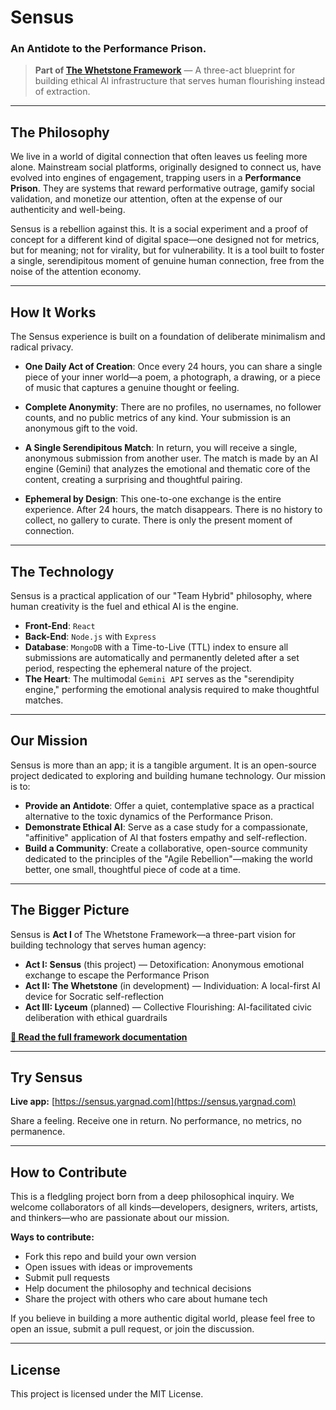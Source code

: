 # Sensus
### An Antidote to the Performance Prison.

> **Part of [The Whetstone Framework](https://yargnad.github.io/sensus-app/)** — A three-act blueprint for building ethical AI infrastructure that serves human flourishing instead of extraction.

---

## The Philosophy
We live in a world of digital connection that often leaves us feeling more alone. Mainstream social platforms, originally designed to connect us, have evolved into engines of engagement, trapping users in a **Performance Prison**. They are systems that reward performative outrage, gamify social validation, and monetize our attention, often at the expense of our authenticity and well-being.

Sensus is a rebellion against this. It is a social experiment and a proof of concept for a different kind of digital space—one designed not for metrics, but for meaning; not for virality, but for vulnerability. It is a tool built to foster a single, serendipitous moment of genuine human connection, free from the noise of the attention economy.

---

## How It Works
The Sensus experience is built on a foundation of deliberate minimalism and radical privacy.

*   **One Daily Act of Creation**: Once every 24 hours, you can share a single piece of your inner world—a poem, a photograph, a drawing, or a piece of music that captures a genuine thought or feeling.

*   **Complete Anonymity**: There are no profiles, no usernames, no follower counts, and no public metrics of any kind. Your submission is an anonymous gift to the void.

*   **A Single Serendipitous Match**: In return, you will receive a single, anonymous submission from another user. The match is made by an AI engine (Gemini) that analyzes the emotional and thematic core of the content, creating a surprising and thoughtful pairing.

*   **Ephemeral by Design**: This one-to-one exchange is the entire experience. After 24 hours, the match disappears. There is no history to collect, no gallery to curate. There is only the present moment of connection.

---

## The Technology
Sensus is a practical application of our "Team Hybrid" philosophy, where human creativity is the fuel and ethical AI is the engine.

*   **Front-End**: `React`
*   **Back-End**: `Node.js` with `Express`
*   **Database**: `MongoDB` with a Time-to-Live (TTL) index to ensure all submissions are automatically and permanently deleted after a set period, respecting the ephemeral nature of the project.
*   **The Heart**: The multimodal `Gemini API` serves as the "serendipity engine," performing the emotional analysis required to make thoughtful matches.

---

## Our Mission
Sensus is more than an app; it is a tangible argument. It is an open-source project dedicated to exploring and building humane technology. Our mission is to:

*   **Provide an Antidote**: Offer a quiet, contemplative space as a practical alternative to the toxic dynamics of the Performance Prison.
*   **Demonstrate Ethical AI**: Serve as a case study for a compassionate, "affinitive" application of AI that fosters empathy and self-reflection.
*   **Build a Community**: Create a collaborative, open-source community dedicated to the principles of the "Agile Rebellion"—making the world better, one small, thoughtful piece of code at a time.

---

## The Bigger Picture

Sensus is **Act I** of The Whetstone Framework—a three-part vision for building technology that serves human agency:

- **Act I: Sensus** (this project) — Detoxification: Anonymous emotional exchange to escape the Performance Prison
- **Act II: The Whetstone** (in development) — Individuation: A local-first AI device for Socratic self-reflection
- **Act III: Lyceum** (planned) — Collective Flourishing: AI-facilitated civic deliberation with ethical guardrails

**[📖 Read the full framework documentation](https://yargnad.github.io/sensus-app/)**

---

## Try Sensus

**Live app:** [https://sensus.yargnad.com](https://sensus.yargnad.com)

Share a feeling. Receive one in return. No performance, no metrics, no permanence.

---

## How to Contribute

This is a fledgling project born from a deep philosophical inquiry. We welcome collaborators of all kinds—developers, designers, writers, artists, and thinkers—who are passionate about our mission. 

**Ways to contribute:**
- Fork this repo and build your own version
- Open issues with ideas or improvements
- Submit pull requests
- Help document the philosophy and technical decisions
- Share the project with others who care about humane tech

If you believe in building a more authentic digital world, please feel free to open an issue, submit a pull request, or join the discussion.

---

## License
This project is licensed under the MIT License.
